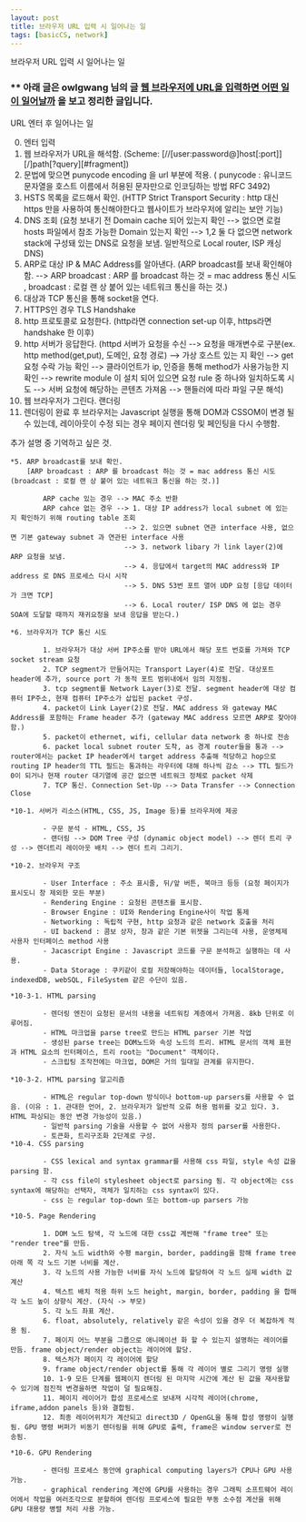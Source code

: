 ```yaml
---
layout: post
title: 브라우저 URL 입력 시 일어나는 일 
tags: [basicCS, network]
---
```


브라우저 URL 입력 시 일어나는 일 

### ** 아래 글은 owlgwang 님의 글 [웹 브라우저에 URL을 입력하면 어떤 일이 일어날까](https://owlgwang.tistory.com/1) 을 보고 정리한 글입니다.

URL 엔터 후 일어나는 일

 0. 엔터 입력
 1. 웹 브라우저가 URL을 해석함. 
    (Scheme: [//[user:password@]host[:port]][/]path[?query][#fragment])
 2. 문법에 맞으면 punycode encoding 을 url 부분에 적용. 
    ( punycode : 유니코드 문자열을 호스트 이름에서 허용된 문자만으로 인코딩하는 방법 RFC 3492)
 3. HSTS 목록을 로드해서 확인. 
    (HTTP Strict Transport Security : http 대신 https 만을 사용하여 통신해야한다고 웹사이트가 브라우저에 알리는 보안 기능)
 4. DNS 조회 
    (요청 보내기 전 Domain cache 되어 있는지 확인 --> 없으면 로컬 hosts 파일에서 참조 가능한 Domain 있는지 확인 --> 1,2 둘 다 없으면 network stack에 구성돼 있는 DNS로 요청을 보냄. 일반적으로 Local router, ISP 캐싱 DNS)
 5. ARP로 대상 IP & MAC Address를 알아낸다.
    (ARP broadcast를 보내 확인해야 함. --> ARP broadcast : ARP 를 broadcast 하는 것 = mac address 통신 시도 , broadcast : 로컬 랜 상 붙어 있는 네트워크 통신을 하는 것.)
 6. 대상과 TCP 통신을 통해 socket을 연다.
 7. HTTPS인 경우 TLS Handshake
 8. http 프로토콜로 요청한다. 
    (http라면 connection set-up 이후, https라면 handshake 한 이후)
 9. http 서버가 응답한다. 
    (httpd 서버가 요청을 수신 --> 요청을 매개변수로 구분(ex. http method(get,put), 도메인, 요청 경로) --> 가상 호스트 있는 지 확인 --> get 요청 수락 가능 확인 --> 클라이언트가 ip, 인증을 통해 method가 사용가능한 지 확인 --> rewrite module 이 설치 되어 있으면 요청 rule 중 하나와 일치하도록 시도 --> 서버 요청에 해당하는 콘텐츠 가져옴 --> 핸들러에 따라 파일 구문 해석)
 10. 웹 브라우저가 그린다. 랜더링
 11. 렌더링이 완료 후 브라우저는 Javascript 실행을 통해 DOM과 CSSOM이 변경 될 수 있는데, 레이아웃이 수정 되는 경우 페이지 렌더링 및 페인팅을 다시 수행함.


 추가 설명 중 기억하고 싶은 것.

    *5. ARP broadcast를 보내 확인. 
        [ARP broadcast : ARP 를 broadcast 하는 것 = mac address 통신 시도 (broadcast : 로컬 랜 상 붙어 있는 네트워크 통신을 하는 것.)]

            ARP cache 있는 경우 --> MAC 주소 반환 
            ARP cahce 없는 경우 --> 1. 대상 IP address가 local subnet 에 있는 지 확인하기 위해 routing table 조회 
                                --> 2. 있으면 subnet 연관 interface 사용, 없으면 기본 gateway subnet 과 연관된 interface 사용 
                                --> 3. network libary 가 link layer(2)에 ARP 요청을 보냄. 
                                --> 4. 응답에서 target의 MAC address와 IP address 로 DNS 프로세스 다시 시작
                                --> 5. DNS 53번 포트 열어 UDP 요청 [응답 데이터가 크면 TCP]
                                --> 6. Local router/ ISP DNS 에 없는 경우 SOA에 도달할 때까지 재귀요청을 보내 응답을 받는다.)

    *6. 브라우저가 TCP 통신 시도

            1. 브라우저가 대상 서버 IP주소를 받아 URL에서 해당 포트 번호를 가져와 TCP socket stream 요청
            2. TCP segment가 만들어지는 Transport Layer(4)로 전달. 대상포트 header에 추가, source port 가 동적 포트 범위내에서 임의 지정됨.
            3. tcp segment를 Network Layer(3)로 전달. segment header에 대상 컴퓨터 IP주소, 현재 컴퓨터 IP주소가 삽입된 packet 구성.
            4. packet이 Link Layer(2)로 전달. MAC address 와 gateway MAC Address를 포함하는 Frame header 추가 (gateway MAC address 모르면 ARP로 찾아야함.)
            5. packet이 ethernet, wifi, cellular data network 중 하나로 전송
            6. packet local subnet router 도착, as 경계 router들을 통과 --> router에서는 packet IP header에서 target address 추출해 적당하고 hop으로 routing IP header의 TTL 필드는 통과하는 라우터에 대해 하나씩 감소 --> TTL 필드가 0이 되거나 현재 router 대기열에 공간 없으면 네트워크 정체로 packet 삭제
            7. TCP 통신. Connection Set-Up --> Data Transfer --> Connection Close

    *10-1. 서버가 리소스(HTML, CSS, JS, Image 등)를 브라우저에 제공

            - 구문 분석 - HTML, CSS, JS
            - 랜더링 --> DOM Tree 구성 (dynamic object model) --> 렌더 트리 구성 --> 렌더트리 레이아웃 배치 --> 렌더 트리 그리기.

    *10-2. 브라우저 구조

            - User Interface : 주소 표시줄, 뒤/앞 버튼, 북마크 등등 (요청 페이지가 표시도니 창 제외한 모든 부분)
            - Rendering Engine : 요청된 콘텐츠를 표시함.
            - Browser Engine : UI와 Rendering Engine사이 작업 통제
            - Networking : 독립적 구현, http 요청과 같은 network 호출을 처리
            - UI backend : 콤보 상자, 창과 같은 기본 위젯을 그리는데 사용, 운영체제 사용자 인터페이스 method 사용
            - Jacascript Engine : Javascript 코드를 구문 분석하고 실행하는 데 사용.
            - Data Storage : 쿠키같이 로컬 저장해야하는 데이터들, localStorage, indexedDB, webSQL, FileSystem 같은 수단이 있음.

    *10-3-1. HTML parsing

            - 렌더링 엔진이 요청된 문서의 내용을 네트워킹 계층에서 가져옴. 8kb 단위로 이루어짐.
            - HTML 마크업을 parse tree로 만드는 HTML parser 기본 작업
            - 생성된 parse tree는 DOM노드와 속성 노드의 트리. HTML 문서의 객체 표현과 HTML 요소의 인터페이스, 트리 root는 "Document" 객체이다.
            - 스크립팅 조작전에는 마크업, DOM은 거의 일대일 관계를 유지한다.

    *10-3-2. HTML parsing 알고리즘

            - HTML은 regular top-down 방식이나 bottom-up parsers를 사용할 수 없음. (이유 : 1. 관대한 언어, 2. 브라우저가 일반적 오류 허용 범위를 갖고 있다. 3. HTML 파싱되는 동안 변경 가능성이 있음.)
            - 일반적 parsing 기술을 사용할 수 없어 사용자 정의 parser를 사용한다.
            - 토큰화, 트리구조화 2단계로 구성.
    *10-4. CSS parsing

            - CSS lexical and syntax grammar를 사용해 css 파일, style 속성 값을 parsing 함.
            - 각 css file이 stylesheet object로 parsing 됨. 각 object에는 css syntax에 해당하는 선택자, 객체가 일치하는 css syntax이 있다.
            - css 는 regular top-down 또는 bottom-up parsers 가능

    *10-5. Page Rendering

            1. DOM 노드 탐색, 각 노드에 대한 css값 계싼해 "frame tree" 또는 "render tree"를 만듬.
            2. 자식 노드 width와 수평 margin, border, padding을 함해 frame tree 아래 쪽 각 노드 기본 너비를 계산.
            3. 각 노드의 사용 가능한 너비를 자식 노드에 할당하여 각 노드 실제 width 값 계산
            4. 텍스트 배치 적용 하위 노드 height, margin, border, padding 을 합해 각 노드 높이 상향식 계산. (자식 -> 부모)
            5. 각 노드 좌표 계산.
            6. float, absolutely, relatively 같은 속성이 있을 경우 더 복잡하게 적용 됨.
            7. 페이지 어느 부분을 그룹으로 애니메이션 화 할 수 있는지 설명하는 레이어를 만듬. frame object/render object는 레이어에 할당.
            8. 텍스처가 페이지 각 레이어에 할당
            9. frame object/render object를 통해 각 레이어 별로 그리기 명령 실행
            10. 1-9 모든 단계를 웹페이지 렌더링 된 마지막 시간에 계산 된 값을 재사용할 수 있기에 점진적 변경을하면 작업이 덜 필요해짐.
            11. 페이지 레이어가 합성 프로세스로 보내져 시각적 레이어(chrome, iframe,addon panels 등)와 결합됨.
            12. 최종 레이어위치가 계산되고 direct3D / OpenGL을 통해 합성 명령이 실행됨. GPU 명령 버퍼가 비동기 렌더링을 위해 GPU로 출력, frame은 window server로 전송됨.

    *10-6. GPU Rendering
    
            - 렌더링 프로세스 동안에 graphical computing layers가 CPU나 GPU 사용 가능.
            - graphical rendering 계산에 GPU를 사용하는 경우 그래픽 소프트웨어 레이어에서 작업을 여러조각으로 분할하여 렌더링 프로세스에 필요한 부동 소수점 계산을 위해 GPU 대용량 병렬 처리 사용 가능.

        